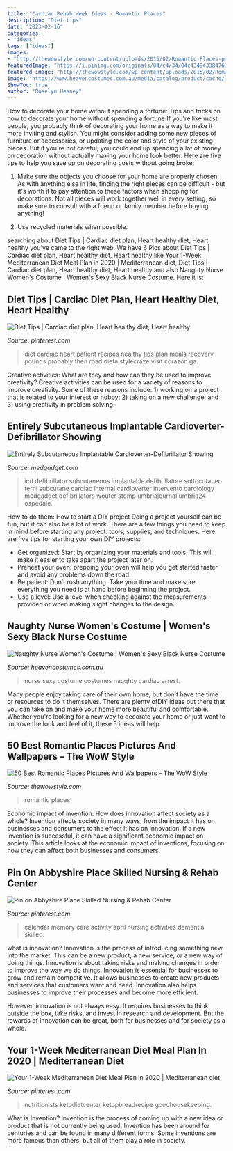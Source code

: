 ```yaml
---
title: "Cardiac Rehab Week Ideas - Romantic Places"
description: "Diet tips"
date: "2023-02-16"
categories:
- "ideas"
tags: ["ideas"]
images:
- "http://thewowstyle.com/wp-content/uploads/2015/02/Romantic-Places-picture...jpg"
featuredImage: "https://i.pinimg.com/originals/04/c4/34/04c4349433847679c38d1980a7395079.png"
featured_image: "http://thewowstyle.com/wp-content/uploads/2015/02/Romantic-Places-picture...jpg"
image: "https://www.heavencostumes.com.au/media/catalog/product/cache/3ca7c4de79fd9294a778cbfdebc9dde4/c/c/cc-01168-cardiac-arrest-women-s-sexy-nurse-uniform-black-and-red-sexy-costume.jpg"
ShowToc: true
author: "Roselyn Heaney"
---
```



How to decorate your home without spending a fortune: Tips and tricks on how to decorate your home without spending a fortune
If you're like most people, you probably think of decorating your home as a way to make it more inviting and stylish. You might consider adding some new pieces of furniture or accessories, or updating the color and style of your existing pieces. But if you're not careful, you could end up spending a lot of money on decoration without actually making your home look better. Here are five tips to help you save up on decorating costs without going broke: 
1. Make sure the objects you choose for your home are properly chosen. As with anything else in life, finding the right pieces can be difficult - but it's worth it to pay attention to these factors when shopping for decorations. Not all pieces will work together well in every setting, so make sure to consult with a friend or family member before buying anything! 

2. Use recycled materials when possible.

	

		
searching about Diet Tips | Cardiac diet plan, Heart healthy diet, Heart healthy you've came to the right web. We have 6 Pics about Diet Tips | Cardiac diet plan, Heart healthy diet, Heart healthy like Your 1-Week Mediterranean Diet Meal Plan in 2020 | Mediterranean diet, Diet Tips | Cardiac diet plan, Heart healthy diet, Heart healthy and also Naughty Nurse Women&#039;s Costume | Women&#039;s Sexy Black Nurse Costume. Here it is:
		
    
## Diet Tips | Cardiac Diet Plan, Heart Healthy Diet, Heart Healthy

<img loading=lazy src="https://i.pinimg.com/736x/b4/7b/33/b47b3345ee49599e071745b149af7882--cardiac-diet-recipes-meals--day-cardiac-diet.jpg" onerror="this.onerror=null;this.src='https://tse3.mm.bing.net/th?id=OIP.TcAUgNpv13Iib3tvh27OUQHaM0&amp;pid=15.1';" alt="Diet Tips | Cardiac diet plan, Heart healthy diet, Heart healthy">

_Source: pinterest.com_

>diet cardiac heart patient recipes healthy tips plan meals recovery pounds probably then road dieta stylecraze visit corazón ga. 

	

Creative activities: What are they and how can they be used to improve creativity?
Creative activities can be used for a variety of reasons to improve creativity. Some of these reasons include: 1) working on a project that is related to your interest or hobby; 2) taking on a new challenge; and 3) using creativity in problem solving.

    
## Entirely Subcutaneous Implantable Cardioverter-Defibrillator Showing

<img loading=lazy src="https://www.medgadget.com/img/hg45345.jpg" onerror="this.onerror=null;this.src='https://tse2.mm.bing.net/th?id=OIP.nBOsOUXTZQuBQ4mhfA4fQQHaHa&amp;pid=15.1';" alt="Entirely Subcutaneous Implantable Cardioverter-Defibrillator Showing">

_Source: medgadget.com_

>icd defibrillator subcutaneous implantable defibrillatore sottocutaneo terni subcutane cardiac internal cardioverter intervento cardiology medgadget defibrillators wouter stomp umbriajournal umbria24 ospedale. 

	

How to do them: How to start a DIY project
Doing a project yourself can be fun, but it can also be a lot of work. There are a few things you need to keep in mind before starting any project: tools, supplies, and techniques. Here are five tips for starting your own DIY projects: 
- Get organized: Start by organizing your materials and tools. This will make it easier to take apart the project later on. 
- Preheat your oven: prepping your oven will help you get started faster and avoid any problems down the road. 
- Be patient: Don’t rush anything. Take your time and make sure everything you need is at hand before beginning the project. 
- Use a level: Use a level when checking against the measurements provided or when making slight changes to the design.

    
## Naughty Nurse Women&#039;s Costume | Women&#039;s Sexy Black Nurse Costume

<img loading=lazy src="https://www.heavencostumes.com.au/media/catalog/product/cache/3ca7c4de79fd9294a778cbfdebc9dde4/c/c/cc-01168-cardiac-arrest-women-s-sexy-nurse-uniform-black-and-red-sexy-costume.jpg" onerror="this.onerror=null;this.src='https://tse3.mm.bing.net/th?id=OIP.nZQq8JI-uHhTlTpShw8bvQHaLi&amp;pid=15.1';" alt="Naughty Nurse Women&#039;s Costume | Women&#039;s Sexy Black Nurse Costume">

_Source: heavencostumes.com.au_

>nurse sexy costume costumes naughty cardiac arrest. 

	

Many people enjoy taking care of their own home, but don't have the time or resources to do it themselves. There are plenty ofDIY ideas out there that you can take on and make your home more beautiful and comfortable. Whether you're looking for a new way to decorate your home or just want to improve the look and feel of it, these 5 ideas will help.

    
## 50 Best Romantic Places Pictures And Wallpapers – The WoW Style

<img loading=lazy src="http://thewowstyle.com/wp-content/uploads/2015/02/Romantic-Places-picture...jpg" onerror="this.onerror=null;this.src='https://tse2.mm.bing.net/th?id=OIP.NdhKxVakjt78OcV-FKqv2gHaE9&amp;pid=15.1';" alt="50 Best Romantic Places Pictures And Wallpapers – The WoW Style">

_Source: thewowstyle.com_

>romantic places. 

	

Economic impact of invention: How does innovation affect society as a whole?
Invention affects society in many ways, from the impact it has on businesses and consumers to the effect it has on innovation. If a new invention is successful, it can have a significant economic impact on society. This article looks at the economic impact of inventions, focusing on how they can affect both businesses and consumers.

    
## Pin On Abbyshire Place Skilled Nursing &amp; Rehab Center

<img loading=lazy src="https://i.pinimg.com/736x/a7/81/7b/a7817bfb347a51732c734f4de2e2224d.jpg" onerror="this.onerror=null;this.src='https://tse3.mm.bing.net/th?id=OIP.NakAzmLyA_y2Gx2m2CQfkAHaFu&amp;pid=15.1';" alt="Pin on Abbyshire Place Skilled Nursing &amp; Rehab Center">

_Source: pinterest.com_

>calendar memory care activity april nursing activities dementia skilled. 

	

what is innovation?
Innovation is the process of introducing something new into the market. This can be a new product, a new service, or a new way of doing things. Innovation is about taking risks and making changes in order to improve the way we do things.
Innovation is essential for businesses to grow and remain competitive. It allows businesses to create new products and services that customers want and need. Innovation also helps businesses to improve their processes and become more efficient.

However, innovation is not always easy. It requires businesses to think outside the box, take risks, and invest in research and development. But the rewards of innovation can be great, both for businesses and for society as a whole.

    
## Your 1-Week Mediterranean Diet Meal Plan In 2020 | Mediterranean Diet

<img loading=lazy src="https://i.pinimg.com/originals/04/c4/34/04c4349433847679c38d1980a7395079.png" onerror="this.onerror=null;this.src='https://tse4.mm.bing.net/th?id=OIP.S5NThI6YA6kYNsOQyiCMogHaPl&amp;pid=15.1';" alt="Your 1-Week Mediterranean Diet Meal Plan in 2020 | Mediterranean diet">

_Source: pinterest.com_

>nutritionists ketodietcenter ketopbreadrecipe goodhousekeeping. 

	

What is Invention?
Invention is the process of coming up with a new idea or product that is not currently being used. Invention has been around for centuries and can be found in many different forms. Some inventions are more famous than others, but all of them play a role in society.

